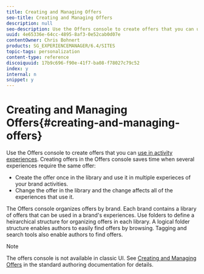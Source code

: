```yaml
---
title: Creating and Managing Offers
seo-title: Creating and Managing Offers
description: null
seo-description: Use the Offers console to create offers that you can use in activity experiences. Creating offers in the Offers console saves time when several experiences require the same offer.
uuid: 4e65336e-64cc-4895-8af3-0e52cab0d07e
contentOwner: Chris Bohnert
products: SG_EXPERIENCEMANAGER/6.4/SITES
topic-tags: personalization
content-type: reference
discoiquuid: 17b9c696-f90e-41f7-ba08-f78027c79c52
index: y
internal: n
snippet: y
---
```


# Creating and Managing Offers{#creating-and-managing-offers}

Use the Offers console to create offers that you can [use in activity experiences](../../../sites/classic-ui-authoring/using/classic-personalization-content-targeting-touch.md). Creating offers in the Offers console saves time when several experiences require the same offer:

* Create the offer once in the library and use it in multiple experieces of your brand activities. 
* Change the offer in the library and the change affects all of the experiences that use it.

The Offers console organizes offers by brand. Each brand contains a library of offers that can be used in a brand's experiences. Use folders to define a heirarchical structure for organizing offers in each library. A logical folder structure enables authors to easily find offers by browsing. Tagging and search tools also enable authors to find offers.

>[!NOTE]
>
>The offers console is not available in classic UI. See [Creating and Managing Offers](../../../sites/authoring/using/offerlib.md) in the standard authoring documentation for details.

